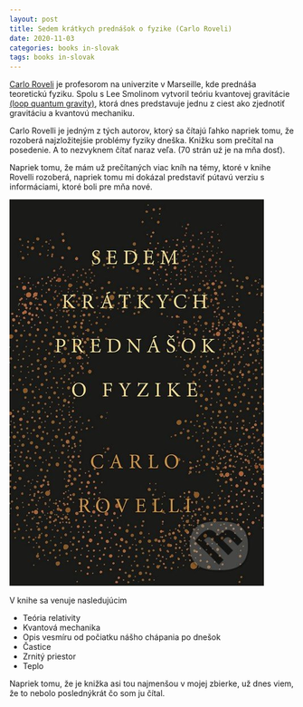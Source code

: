 ```yaml
---
layout: post
title: Sedem krátkych prednášok o fyzike (Carlo Roveli)
date: 2020-11-03
categories: books in-slovak
tags: books in-slovak
---
```


[Carlo Roveli](https://www.theguardian.com/science/2019/mar/31/carlo-rovelli-you-ask-the-questions-time-travel-is-just-what-we-do-every-day-theoretical-physics)
je profesorom na univerzite v Marseille, kde prednáša teoretickú fyziku. Spolu s Lee Smolinom vytvoril
teóriu kvantovej gravitácie [(loop quantum gravity)](https://en.wikipedia.org/wiki/Loop_quantum_gravity), ktorá dnes predstavuje jednu z ciest ako zjednotiť gravitáciu a kvantovú mechaniku.

Carlo Rovelli je jedným z tých autorov, ktorý sa čítajú ľahko napriek tomu, že rozoberá najzložitejśie problémy
fyziky dneška. Knižku som prečítal na posedenie. A to nezvyknem čítať naraz veľa. (70 strán uź je na mňa dosť).

Napriek tomu, že mám už prečítaných viac kníh na témy, ktoré v knihe Rovelli rozoberá, napriek tomu mi dokázal
predstaviť pútavú verziu s informáciami, ktoré boli pre mňa nové.


[![7 kratkych prednasok o fyzike](/assets/imgs/7-brief-lessons-on-physics.jpg)](https://www.martinus.sk/?uItem=247343&z=JZKXBM&utm_source=z%3DJZKXBM&utm_medium=url&utm_campaign=partner)


V knihe sa venuje nasledujúcim

- Teória relativity
- Kvantová mechanika
- Opis vesmíru od počiatku nášho chápania po dnešok
- Častice
- Zrnitý priestor
- Teplo

Napriek tomu, že je knižka asi tou najmenšou v mojej zbierke, už dnes viem, že to nebolo poslednýkrát
čo som ju čítal.

<script type="text/javascript" src="//partner.mrtns.eu/banners/banner.js?type=banner&brand_id=1&uItem=247343&size=full&show_price=1&color=white&z=JZKXBM"></script>